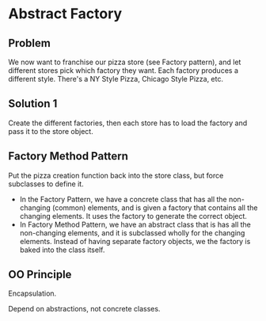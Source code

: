# Abstract Factory

## Problem

We now want to franchise our pizza store (see Factory pattern), and let different stores pick which factory they want. Each factory produces a different style. There's a NY Style Pizza, Chicago Style Pizza, etc.

## Solution 1

Create the different factories, then each store has to load the factory and pass it to the store object.

## Factory Method Pattern

Put the pizza creation function back into the store class, but force subclasses to define it.

 - In the Factory Pattern, we have a concrete class that has all the non-changing (common) elements, and is given a factory that contains all the changing elements. It uses the factory to generate the correct object.
 - In Factory Method Pattern, we have an abstract class that is has all the non-changing elements, and it is subclassed wholly for the changing elements. Instead of having separate factory objects, we the factory is baked into the class itself.

## OO Principle

Encapsulation.

Depend on abstractions, not concrete classes.

